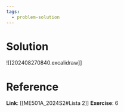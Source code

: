 ```yaml
---
tags:
  - problem-solution
---
```

# Solution
![[202408270840.excalidraw]]

# Reference
**Link**: [[ME501A_2024S2#Lista 2]]
**Exercise**: 6